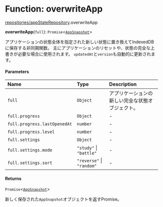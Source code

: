 # Function: overwriteApp

[repositories/appStateRepository](../modules/repositories_appStateRepository.md).overwriteApp

**overwriteApp**(`full`): `Promise`\<[`AppSnapshot`](../types/db.AppSnapshot.md)\>

アプリケーションの状態全体を指定された新しい状態に置き換えてIndexedDBに保存する非同期関数。
主にアプリケーションのリセットや、状態の完全な上書きが必要な場合に使用されます。
`updatedAt`と`version`も自動的に更新されます。

#### Parameters

| Name | Type | Description |
| :------ | :------ | :------ |
| `full` | `Object` | アプリケーションの新しい完全な状態オブジェクト。 |
| `full.progress` | `Object` | - |
| `full.progress.lastOpenedAt` | `number` | - |
| `full.progress.level` | `number` | - |
| `full.settings` | `Object` | - |
| `full.settings.mode` | ``"study"`` \| ``"battle"`` | - |
| `full.settings.sort` | ``"reverse"`` \| ``"random"`` | - |

#### Returns

`Promise`\<[`AppSnapshot`](../types/db.AppSnapshot.md)\>

新しく保存された`AppSnapshot`オブジェクトを返すPromise。
